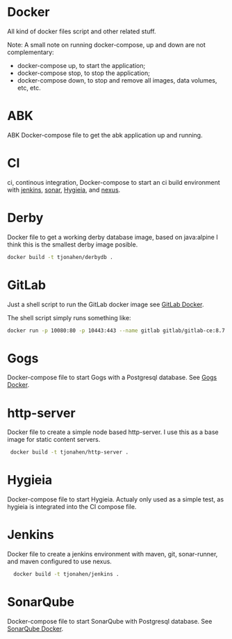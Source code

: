 Docker
=======
All kind of docker files script and other related stuff.

Note:
A small note on running docker-compose, up and down are not complementary:
* docker-compose up, to start the application;
* docker-compose stop, to stop the application;
* docker-compose down, to stop and remove all images, data volumes, etc, etc.

ABK
==
ABK Docker-compose file to get the abk application up and running.

CI
==
ci, continous integration, Docker-compose to start an ci build environment with [jenkins](https://jenkins.io/), [sonar](http://www.sonarqube.org/), [Hygieia](https://github.com/capitalone/Hygieia), and [nexus](http://www.sonatype.org/nexus/).

Derby
==
Docker file to get a working derby database image, based on java:alpine I think this is the smallest derby image posible.
```bash
docker build -t tjonahen/derbydb .
```

GitLab
==
Just a shell script to run the GitLab docker image see [GitLab Docker](https://hub.docker.com/r/gitlab/gitlab-ce/).

The shell script simply runs something like:
```bash
docker run -p 10080:80 -p 10443:443 --name gitlab gitlab/gitlab-ce:8.7.2-ce.0
```

Gogs
==
Docker-compose file to start Gogs with a Postgresql database. See [Gogs Docker](https://hub.docker.com/r/gogs/gogs/).

http-server
===
Docker file to create a simple node based http-server. I use this as a base image for static content servers.

```bash
 docker build -t tjonahen/http-server .
```
Hygieia
==
Docker-compose file to start Hygieia. Actualy only used as a simple test, as hygieia is integrated into the CI compose file.

Jenkins
===
Docker file to create a jenkins environment with maven, git, sonar-runner, and maven configured to use nexus.

```bash
  docker build -t tjonahen/jenkins .
```
SonarQube
===
Docker-compose file to start SonarQube with Postgresql database. See [SonarQube Docker](https://hub.docker.com/_/sonarqube/).

